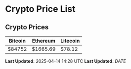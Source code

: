 # Crypto Price List

## Crypto Prices
| Bitcoin | Ethereum | Litecoin |
| ------- | -------- | -------- |
| $84752 | $1665.69 | $78.12 |
**Last Updated:** 2025-04-14 14:28 UTC
**Last Updated:** $DATE$
